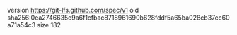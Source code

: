 version https://git-lfs.github.com/spec/v1
oid sha256:0ea2746635e9a6f1cfbac8718961690b628fddf5a65ba028cb37cc60a71a54c3
size 182
